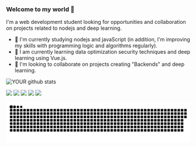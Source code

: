 

### Welcome to my world 👋
I'm a web development student looking for opportunities and collaboration on projects related to nodejs and deep learning.
- 🔭 I'm currently studying nodejs and javaScript (in addition, I'm improving my skills with programming logic and algorithms regularly).
- 🌱 I am currently learning data optimization security techniques and deep learning using Vue.js.
- 🤝 I'm looking to collaborate on projects creating "Backends" and deep learning. 

![YOUR github stats](https://github-readme-stats.vercel.app/api?username=EdoardoRocha)

[<img src="https://img.shields.io/badge/twitter-%231DA1F2.svg?&style=for-the-badge&logo=twitter&logoColor=white" />](https://twitter.com/USERNAME) [<img src="https://img.shields.io/badge/medium-%2312100E.svg?&style=for-the-badge&logo=medium&logoColor=white" />](https://medium.com/USERNAME)  [<img src="https://img.shields.io/badge/linkedin-%230077B5.svg?&style=for-the-badge&logo=linkedin&logoColor=white" />](https://www.linkedin.com/in/edoardo-rocha-179b8b217/) [<img src = "https://img.shields.io/badge/instagram-%23E4405F.svg?&style=for-the-badge&logo=instagram&logoColor=white">](https://www.instagram.com/dorado.ata/) [<img src = "https://img.shields.io/badge/facebook-%231877F2.svg?&style=for-the-badge&logo=facebook&logoColor=white">](https://www.facebook.com/USERNAME)

![Snake animation](https://github.com/EdoardoRocha/EdoardoRocha/blob/output/github-contribution-grid-snake.svg)
